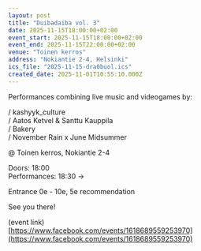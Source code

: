 ```yaml
---
layout: post
title: "Duibadaiba vol. 3"
date: 2025-11-15T18:00:00+02:00
event_start: 2025-11-15T18:00:00+02:00
event_end: 2025-11-15T22:00:00+02:00
venue: "Toinen kerros"
address: "Nokiantie 2-4, Helsinki"
ics_file: "2025-11-15-dra0buol.ics"
created_date: 2025-11-01T10:55:10.000Z
---
```


Performances combining live music and videogames by:  
  
/ kashyyk_culture  
/ Aatos Ketvel & Santtu Kauppila  
/ Bakery  
/ November Rain x June Midsummer  
  
@ Toinen kerros, Nokiantie 2-4  
  
Doors: 18:00  
Performances: 18:30 ->  
  
Entrance 0e - 10e, 5e recommendation  
  
See you there!   
  
(event link)  
[https://www.facebook.com/events/1618689559253970](https://www.facebook.com/events/1618689559253970)
